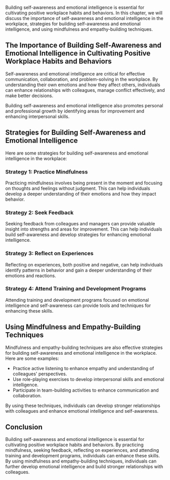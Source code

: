 
Building self-awareness and emotional intelligence is essential for cultivating positive workplace habits and behaviors. In this chapter, we will discuss the importance of self-awareness and emotional intelligence in the workplace, strategies for building self-awareness and emotional intelligence, and using mindfulness and empathy-building techniques.

The Importance of Building Self-Awareness and Emotional Intelligence in Cultivating Positive Workplace Habits and Behaviors
---------------------------------------------------------------------------------------------------------------------------

Self-awareness and emotional intelligence are critical for effective communication, collaboration, and problem-solving in the workplace. By understanding their own emotions and how they affect others, individuals can enhance relationships with colleagues, manage conflict effectively, and make better decisions.

Building self-awareness and emotional intelligence also promotes personal and professional growth by identifying areas for improvement and enhancing interpersonal skills.

Strategies for Building Self-Awareness and Emotional Intelligence
-----------------------------------------------------------------

Here are some strategies for building self-awareness and emotional intelligence in the workplace:

### Strategy 1: Practice Mindfulness

Practicing mindfulness involves being present in the moment and focusing on thoughts and feelings without judgment. This can help individuals develop a deeper understanding of their emotions and how they impact behavior.

### Strategy 2: Seek Feedback

Seeking feedback from colleagues and managers can provide valuable insight into strengths and areas for improvement. This can help individuals build self-awareness and develop strategies for enhancing emotional intelligence.

### Strategy 3: Reflect on Experiences

Reflecting on experiences, both positive and negative, can help individuals identify patterns in behavior and gain a deeper understanding of their emotions and reactions.

### Strategy 4: Attend Training and Development Programs

Attending training and development programs focused on emotional intelligence and self-awareness can provide tools and techniques for enhancing these skills.

Using Mindfulness and Empathy-Building Techniques
-------------------------------------------------

Mindfulness and empathy-building techniques are also effective strategies for building self-awareness and emotional intelligence in the workplace. Here are some examples:

* Practice active listening to enhance empathy and understanding of colleagues' perspectives.
* Use role-playing exercises to develop interpersonal skills and emotional intelligence.
* Participate in team-building activities to enhance communication and collaboration.

By using these techniques, individuals can develop stronger relationships with colleagues and enhance emotional intelligence and self-awareness.

Conclusion
----------

Building self-awareness and emotional intelligence is essential for cultivating positive workplace habits and behaviors. By practicing mindfulness, seeking feedback, reflecting on experiences, and attending training and development programs, individuals can enhance these skills. By using mindfulness and empathy-building techniques, individuals can further develop emotional intelligence and build stronger relationships with colleagues.
